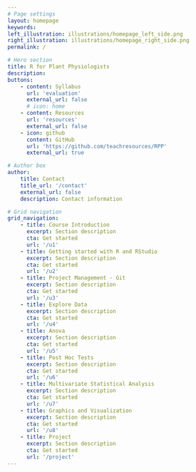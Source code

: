 ```yaml
---
# Page settings
layout: homepage
keywords:
left_illustration: illustrations/homepage_left_side.png
right_illustration: illustrations/homepage_right_side.png
permalink: /

# Hero section
title: R for Plant Physiologists
description: 
buttons:
    - content: Syllabus
      url: 'evaluation'
      external_url: false
      # icon: home
    - content: Resources
      url: 'resources'
      external_url: false
    - icon: github
      content: GitHub
      url: 'https://github.com/teachresources/RPP'
      external_url: true

# Author box
author:
    title: Contact
    title_url: '/contact'
    external_url: false
    description: Contact information 

# Grid navigation
grid_navigation:
    - title: Course Introduction
      excerpt: Section description
      cta: Get started
      url: '/u1'
    - title: Getting started with R and RStudio 
      excerpt: Section description
      cta: Get started
      url: '/u2'
    - title: Project Management - Git
      excerpt: Section description
      cta: Get started
      url: '/u3'
    - title: Explore Data
      excerpt: Section description
      cta: Get started
      url: '/u4'
    - title: Anova
      excerpt: Section description
      cta: Get started
      url: '/u5'
    - title: Post Hoc Tests
      excerpt: Section description
      cta: Get started
      url: '/u6'
    - title: Multivariate Statistical Analysis 
      excerpt: Section description
      cta: Get started
      url: '/u7'
    - title: Graphics and Visualization
      excerpt: Section description
      cta: Get started
      url: '/u8'
    - title: Project
      excerpt: Section description
      cta: Get started
      url: '/project'
---
```

